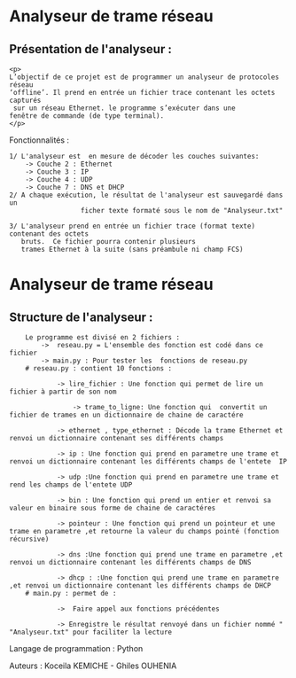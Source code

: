 # Analyseur de trame réseau
   ## Présentation de l'analyseur :

	<p>
	L’objectif de ce projet est de programmer un analyseur de protocoles réseau
	‘offline’. Il prend en entrée un fichier trace contenant les octets capturés
	 sur un réseau Ethernet. le programme s’exécuter dans une
	fenêtre de commande (de type terminal).
	</p>

   Fonctionnalités :

	1/ L'analyseur est  en mesure de décoder les couches suivantes:
		-> Couche 2 : Ethernet
		-> Couche 3 : IP
		-> Couche 4 : UDP
		-> Couche 7 : DNS et DHCP
	2/ A chaque exécution, le résultat de l'analyseur est sauvegardé dans un
                      ficher texte formaté sous le nom de "Analyseur.txt"

	3/ L'analyseur prend en entrée un fichier trace (format texte) contenant des octets
	   bruts.  Ce fichier pourra contenir plusieurs
	   trames Ethernet à la suite (sans préambule ni champ FCS)
# Analyseur de trame réseau
   ## Structure de l'analyseur :

		Le programme est divisé en 2 fichiers :
			->  reseau.py = L'ensemble des fonction est codé dans ce fichier
			-> main.py : Pour tester les  fonctions de reseau.py
		# reseau.py : contient 10 fonctions :

				-> lire_fichier : Une fonction qui permet de lire un fichier à partir de son nom
				
			        -> trame_to_ligne: Une fonction qui  convertit un fichier de trames en un dictionnaire de chaine de caractére 
				
				-> ethernet , type_ethernet : Décode la trame Ethernet et renvoi un dictionnaire contenant ses différents champs
				
				-> ip : Une fonction qui prend en parametre une trame et renvoi un dictionnaire contenant les différents champs de l'entete  IP

				-> udp :Une fonction qui prend en parametre une trame et rend les champs de l'entete UDP

				-> bin : Une fonction qui prend un entier et renvoi sa valeur en binaire sous forme de chaine de caractéres

				-> pointeur : Une fonction qui prend un pointeur et une trame en parametre ,et retourne la valeur du champs pointé (fonction récursive)

				-> dns :Une fonction qui prend une trame en parametre ,et renvoi un dictionnaire contenant les différents champs de DNS

				-> dhcp : :Une fonction qui prend une trame en parametre ,et renvoi un dictionnaire contenant les différents champs de DHCP
		# main.py : permet de :

				->  Faire appel aux fonctions précédentes
	
				-> Enregistre le résultat renvoyé dans un fichier nommé " "Analyseur.txt" pour faciliter la lecture

   Langage de programmation : Python 

   Auteurs : Koceila KEMICHE - Ghiles OUHENIA
	
